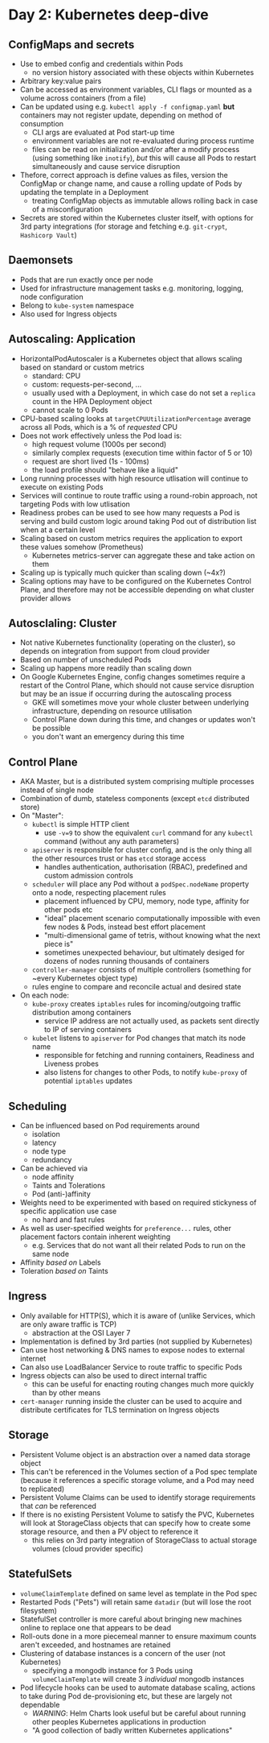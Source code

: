 # Day 2: Kubernetes deep-dive

## ConfigMaps and secrets
- Use to embed config and credentials within Pods
    - no version history associated with these objects within Kubernetes
- Arbitrary key:value pairs
- Can be accessed as environment variables, CLI flags or mounted as a volume across containers (from a file)
- Can be updated using e.g. `kubectl apply -f configmap.yaml` __but__ containers may not register update, depending on method of consumption
    - CLI args are evaluated at Pod start-up time
    - environment variables are not re-evaluated during process runtime
    - files can be read on initialization and/or after a modify process (using something like `inotify`), _but_ this will cause all Pods to restart simultaneously and cause service disruption
- Thefore, correct approach is define values as files, version the ConfigMap or change name, and cause a rolling update of Pods by updating the template in a Deployment
    - treating ConfigMap objects as immutable allows rolling back in case of a misconfiguration
- Secrets are stored within the Kubernetes cluster itself, with options for 3rd party integrations (for storage and fetching e.g. `git-crypt`, `Hashicorp Vault`)

## Daemonsets
- Pods that are run exactly once per node
- Used for infrastructure management tasks e.g. monitoring, logging, node configuration
- Belong to `kube-system` namespace
- Also used for Ingress objects


## Autoscaling: Application
- HorizontalPodAutoscaler is a Kubernetes object that allows scaling based on standard or custom metrics
    - standard: CPU
    - custom: requests-per-second, ...
    - usually used with a Deployment, in which case do not set a `replica` count in the HPA Deployment object
    - cannot scale to 0 Pods
- CPU-based scaling looks at `targetCPUUtilizationPercentage` average across all Pods, which is a % of _requested_ CPU
- Does not work effectively unless the Pod load is:
    - high request volume (1000s per second)
    - similarly complex requests (execution time within factor of 5 or 10)
    - request are short lived (1s - 100ms)
    - the load profile should "behave like a liquid"
- Long running processes with high resource utlisation will continue to execute on existing Pods
- Services will continue to route traffic using a round-robin approach, not targeting Pods with low utlisation
- Readiness probes can be used to see how many requests a Pod is serving and build custom logic around taking Pod out of distribution list when at a certain level
- Scaling based on custom metrics requires the application to export these values somehow (Prometheus)
    - Kubernetes metrics-server can aggregate these and take action on them
- Scaling up is typically much quicker than scaling down (~4x?)
- Scaling options may have to be configured on the Kubernetes Control Plane, and therefore may not be accessible depending on what cluster provider allows


## Autosclaling: Cluster
- Not native Kubernetes functionality (operating on the cluster), so depends on integration from support from cloud provider
- Based on number of unscheduled Pods
- Scaling up happens more readily than scaling down
- On Google Kubernetes Engine, config changes sometimes require a restart of the Control Plane, which should not cause service disruption but may be an issue if occurring during the autoscaling process
    - GKE will sometimes move your whole cluster between underlying infrastructure, depending on resource utilisation
    - Control Plane down during this time, and changes or updates won't be possible
    - you don't want an emergency during this time


## Control Plane
- AKA Master, but is a distributed system comprising multiple processes instead of single node
- Combination of dumb, stateless components (except `etcd` distributed store)
- On "Master":
    - `kubectl` is simple HTTP client
        - use `-v=9` to show the equivalent `curl` command for any `kubectl` command (without any auth parameters)
    - `apiserver` is responsible for cluster config, and is the only thing all the other resources trust or has `etcd` storage access
        - handles authentication, authorisation (RBAC), predefined and custom admission controls
    - `scheduler` will place any Pod without a `podSpec.nodeName` property onto a node, respecting placement rules
        - placement influenced by CPU, memory, node type, affinity for other pods etc
        - "ideal" placement scenario computationally impossible with even few nodes & Pods, instead best effort placement
        - "multi-dimensional game of tetris, without knowing what the next piece is"
        - sometimes unexpected behaviour, but ultimately desiged for dozens of nodes running thousands of containers
    - `controller-manager` consists of multiple controllers (something for ~every Kubernetes object type)
    - rules engine to compare and reconcile actual and desired state
- On each node:
    - `kube-proxy` creates `iptables` rules for incoming/outgoing traffic distribution among containers
        - service IP address are not actually used, as packets sent directly to IP of serving containers
    - `kubelet` listens to `apiserver` for Pod changes that match its node name
        - responsible for fetching and running containers, Readiness and Liveness probes
        - also listens for changes to other Pods, to notify `kube-proxy` of potential `iptables` updates


## Scheduling
- Can be influenced based on Pod requirements around
    - isolation
    - latency
    - node type
    - redundancy
- Can be achieved via
    - node affinity
    - Taints and Tolerations
    - Pod (anti-)affinity
- Weights need to be experimented with based on required stickyness of specific application use case
    - no hard and fast rules
- As well as user-specified weights for `preference...` rules, other placement factors contain inherent weighting
    - e.g. Services that do not want all their related Pods to run on the same node
- Affinity _based on_ Labels
- Toleration _based on_ Taints


## Ingress
- Only available for HTTP(S), which it is aware of (unlike Services, which are only aware traffic is TCP)
    - abstraction at the OSI Layer 7
- Implementation is defined by 3rd parties (not supplied by Kubernetes)
- Can use host networking & DNS names to expose nodes to external internet
- Can also use LoadBalancer Service to route traffic to specific Pods
- Ingress objects can also be used to direct internal traffic
    - this can be useful for enacting routing changes much more quickly than by other means
- `cert-manager` running inside the cluster can be used to acquire and distribute certificates for TLS termination on Ingress objects


## Storage
- Persistent Volume object is an abstraction over a named data storage object
- This can't be referenced in the Volumes section of a Pod spec template (because it references a specific storage volume, and a Pod may need to replicated)
- Persistent Volume Claims can be used to identify storage requirements that _can_ be referenced
- If there is no existing Persistent Volume to satisfy the PVC, Kubernetes will look at StorageClass objects that can specify how to create some storage resource, and then a PV object to reference it
    - this relies on 3rd party integration of StorageClass to actual storage volumes (cloud provider specific)


## StatefulSets
- `volumeClaimTemplate` defined on same level as template in the Pod spec
- Restarted Pods ("Pets") will retain same `datadir` (but will lose the root filesystem)
- StatefulSet controller is more careful about bringing new machines online to replace one that appears to be dead
- Roll-outs done in a more piecemeal manner to ensure maximum counts aren't exceeded, and hostnames are retained
- Clustering of database instances is a concern of the user (not Kubernetes)
    - specifying a mongodb instance for 3 Pods using `volumeClaimTemplate` will create 3 _individual_ mongodb instances
- Pod lifecycle hooks can be used to automate database scaling, actions to take during Pod de-provisioning etc, but these are largely not dependable
    - _WARNING_: Helm Charts look useful but be careful about running other peoples Kubernetes applications in production
    - "A good collection of badly written Kubernetes applications"